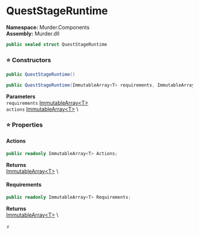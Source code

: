 # QuestStageRuntime

**Namespace:** Murder.Components \
**Assembly:** Murder.dll

```csharp
public sealed struct QuestStageRuntime
```

### ⭐ Constructors
```csharp
public QuestStageRuntime()
```

```csharp
public QuestStageRuntime(ImmutableArray<T> requirements, ImmutableArray<T> actions)
```

**Parameters** \
`requirements` [ImmutableArray\<T\>](https://learn.microsoft.com/en-us/dotnet/api/System.Collections.Immutable.ImmutableArray-1?view=net-7.0) \
`actions` [ImmutableArray\<T\>](https://learn.microsoft.com/en-us/dotnet/api/System.Collections.Immutable.ImmutableArray-1?view=net-7.0) \

### ⭐ Properties
#### Actions
```csharp
public readonly ImmutableArray<T> Actions;
```

**Returns** \
[ImmutableArray\<T\>](https://learn.microsoft.com/en-us/dotnet/api/System.Collections.Immutable.ImmutableArray-1?view=net-7.0) \
#### Requirements
```csharp
public readonly ImmutableArray<T> Requirements;
```

**Returns** \
[ImmutableArray\<T\>](https://learn.microsoft.com/en-us/dotnet/api/System.Collections.Immutable.ImmutableArray-1?view=net-7.0) \


⚡